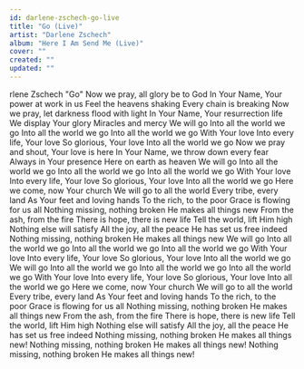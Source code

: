 ```yaml
---
id: darlene-zschech-go-live
title: "Go (Live)"
artist: "Darlene Zschech"
album: "Here I Am Send Me (Live)"
cover: ""
created: ""
updated: ""
---
```


rlene Zschech
"Go"
Now we pray, all glory be to God
In Your Name, Your power at work in us
Feel the heavens shaking
Every chain is breaking
Now we pray, let darkness flood with light
In Your Name, Your resurrection life
We display Your glory
Miracles and mercy
We will go
Into all the world we go
Into all the world we go
Into all the world we go
With Your love
Into every life, Your love
So glorious, Your love
Into all the world we go
Now we pray and shout, Your love is here
In Your Name, we throw down every fear
Always in Your presence
Here on earth as heaven
We will go
Into all the world we go
Into all the world we go
Into all the world we go
With Your love
Into every life, Your love
So glorious, Your love
Into all the world we go
Here we come, now Your church
We will go to all the world
Every tribe, every land
As Your feet and loving hands
To the rich, to the poor
Grace is flowing for us all
Nothing missing, nothing broken
He makes all things new
From the ash, from the fire
There is hope, there is new life
Tell the world, lift Him high
Nothing else will satisfy
All the joy, all the peace
He has set us free indeed
Nothing missing, nothing broken
He makes all things new
We will go
Into all the world we go
Into all the world we go
Into all the world we go
With Your love
Into every life, Your love
So glorious, Your love
Into all the world we go
We will go
Into all the world we go
Into all the world we go
Into all the world we go
With Your love
Into every life, Your love
So glorious, Your love
Into all the world we go
Here we come, now Your church
We will go to all the world
Every tribe, every land
As Your feet and loving hands
To the rich, to the poor
Grace is flowing for us all
Nothing missing, nothing broken
He makes all things new
From the ash, from the fire
There is hope, there is new life
Tell the world, lift Him high
Nothing else will satisfy
All the joy, all the peace
He has set us free indeed
Nothing missing, nothing broken
He makes all things new!
Nothing missing, nothing broken
He makes all things new!
Nothing missing, nothing broken
He makes all things new!